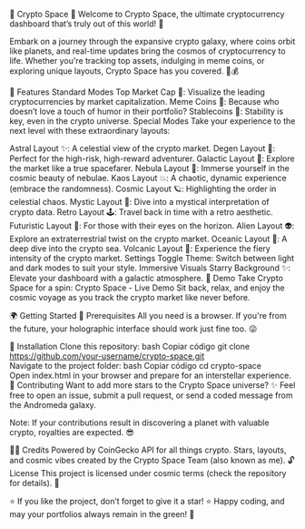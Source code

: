 🚀 Crypto Space 🌌
Welcome to Crypto Space, the ultimate cryptocurrency dashboard that’s truly out of this world! 🌠

Embark on a journey through the expansive crypto galaxy, where coins orbit like planets, and real-time updates bring the cosmos of cryptocurrency to life. Whether you're tracking top assets, indulging in meme coins, or exploring unique layouts, Crypto Space has you covered. 🤖💰

🌟 Features
Standard Modes
Top Market Cap 🚀: Visualize the leading cryptocurrencies by market capitalization.
Meme Coins 🎉: Because who doesn’t love a touch of humor in their portfolio?
Stablecoins 💸: Stability is key, even in the crypto universe.
Special Modes
Take your experience to the next level with these extraordinary layouts:

Astral Layout ✨: A celestial view of the crypto market.
Degen Layout 🤪: Perfect for the high-risk, high-reward adventurer.
Galactic Layout 🌌: Explore the market like a true spacefarer.
Nebula Layout 🌠: Immerse yourself in the cosmic beauty of nebulae.
Kaos Layout 💥: A chaotic, dynamic experience (embrace the randomness).
Cosmic Layout 🪐: Highlighting the order in celestial chaos.
Mystic Layout 🔮: Dive into a mystical interpretation of crypto data.
Retro Layout 🕹️: Travel back in time with a retro aesthetic.
Futuristic Layout 🚀: For those with their eyes on the horizon.
Alien Layout 👽: Explore an extraterrestrial twist on the crypto market.
Oceanic Layout 🌊: A deep dive into the crypto sea.
Volcanic Layout 🌋: Experience the fiery intensity of the crypto market.
Settings
Toggle Theme: Switch between light and dark modes to suit your style.
Immersive Visuals
Starry Background ✨: Elevate your dashboard with a galactic atmosphere.
🎥 Demo
Take Crypto Space for a spin: Crypto Space - Live Demo
Sit back, relax, and enjoy the cosmic voyage as you track the crypto market like never before.

🌍 Getting Started
📡 Prerequisites
All you need is a browser. If you're from the future, your holographic interface should work just fine too. 😜

🌌 Installation
Clone this repository:
bash
Copiar código
git clone https://github.com/your-username/crypto-space.git  
Navigate to the project folder:
bash
Copiar código
cd crypto-space  
Open index.html in your browser and prepare for an interstellar experience.
💫 Contributing
Want to add more stars to the Crypto Space universe? ✨
Feel free to open an issue, submit a pull request, or send a coded message from the Andromeda galaxy.

Note: If your contributions result in discovering a planet with valuable crypto, royalties are expected. 😎

👩‍🚀 Credits
Powered by CoinGecko API for all things crypto.
Stars, layouts, and cosmic vibes created by the Crypto Space Team (also known as me).
🔓 License
This project is licensed under cosmic terms (check the repository for details). 🚀

⭐️ If you like the project, don’t forget to give it a star! ⭐️
Happy coding, and may your portfolios always remain in the green! 💚
